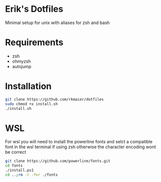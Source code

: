 # Erik's Dotfiles
Minimal setup for unix with aliases for zsh and bash 

# Requirements 
 - zsh
 - ohmyzsh 
 - autojump 

# Installation

```bash
git clone https://github.com/rkmaier/dotfiles
sudo chmod +x install.sh 
./install.sh
```

# WSL 

For wsl you will need to install the powerline fonts and selct a compatible font in the wsl terminal if using zsh otherwise the  character encoding wont be correct

```bash
git clone https://github.com/powerline/fonts.git
cd fonts
./install.ps1
cd ..;rm -r -for ./fonts
```